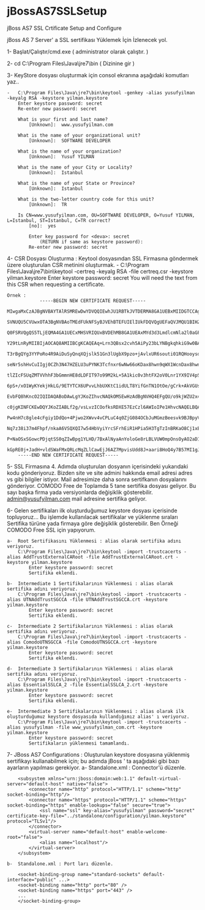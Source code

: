 jBossAS7SSLSetup
================

jBoss AS7 SSL Crtificate Setup and Configure



jBoss AS 7 Server' a SSL sertifikası Yüklemek İçin İzlenecek yol.


1-	Başlat/Çalıştır/cmd.exe ( administrator olarak çalıştır. )
	
2-	cd C:\Program Files\Java\jre7\bin   ( Dizinine gir )

3-	KeyStore dosyası oluşturmak için consol ekranına aşağıdaki komutları yaz..
	
	-	C:\Program Files\Java\jre7\bin\keytool -genkey -alias yusufyilman -keyalg RSA -keystore yilman.keystore
		Enter keystore password: secret
		Re-enter new password: secret

		What is your first and last name?
			[Unknown]:  www.yusufyilman.com
		
		What is the name of your organizational unit?
			[Unknown]:  SOFTWARE DEVELOPER
		
		What is the name of your organization?
			[Unknown]:  Yusuf YILMAN
		  
		What is the name of your City or Locality?
			[Unknown]:  Istanbul
		  
		What is the name of your State or Province?
			[Unknown]:  Istanbul
		  
		What is the two-letter country code for this unit?
			[Unknown]:  TR
		  
		Is CN=www.yusufyilman.com, OU=SOFTWARE DEVELOPER, O=Yusuf YILMAN, L=Istanbul, ST=Istanbul, C=TR correct?
			[no]:  yes

			Enter key password for <deva>: secret
				(RETURN if same as keystore password):  
			Re-enter new password: secret
			
			
4-	CSR Dosyası Oluşturma : Keytool dosyasından SSL Firmasına göndermek üzere oluşturulan CSR metinini oluşturmak.
	-	C:\Program Files\Java\jre7\bin\keytool -certreq -keyalg RSA -file certreq.csr -keystore yilman.keystore
		Enter keystore password: secret
		You will need the text from this CSR when requesting a certificate.
		
	Örnek :
				-----BEGIN NEW CERTIFICATE REQUEST-----
		MIwgaMxCzAJBgNVBAYTAlRSMREwDwYDVQQIEwhJU1RBTkJVTDERMA8GA1UEBxMIIDGTCCAgECAQA
		SVNUQU5CVUwxOTA3BgNVBAoTMEdFUkNFSyBJVEhBTEFUIElIUkFDQVQgUEFaQVJMQU1BIHZlIFRJ
		Q0FSRVQgQS5TLjEQMA4GA1UECxMHSVRIQUxBVDEhMB8GA1UEAxMYd3d3LmdlcmNla2l0aGFsYXQu
		Y29tLnRyMIIBIjAOCAQ8AMIIBCgKCAQEAq+Lrn3QBsx2cvh5AiPy23bLYNBgkqhkiG9w0BAQEFAA
		T3rBgQYg3YYPoRo4R9AiDuSyQnqXQjslk51Gn3lUgbX9pzo+jAvlxUR6souti01RQHooysdOldy5
		seNr5shHvCuIIgj0CZh3N47HZELU3uPYNK3Tcfnxr6wNw66oKDax8hwn9qWX1WcnDax8hwn9qWX1
		tlZIcFSUqZMTVVhhF3bGmmnHE8dLDFIT97o99M2kL+5A1kic0v3htFX2oV0Lnr1YX9IV4pSGeImo
		6pS+/xO1WyKYekjHkLG/9ETYTCX6UPvvLhbUXKtC1idULT8YifGnTN1OtOe/gCrk+AkVGUsP9u73
		EvbFQ8hKncO2IQIDAQABoDAwLgYJKoZIhvcNAQkOMSEwHzAdBgNVHQ4EFgQU/o9kjWZU2x4Ih02w
		c0jgKINFCKEwDQYJKoZIABLf2g/vsLvzICOofksRDXE57EzCzl6AWIoIPe1HhvcNAQELBQADggEB
		Pw4nH7c8gle4cFgiy1DdQo+4Pjwo2XWvv4vCPLuC4q0ZjG084OCbJuMGmzBeesvk9BJBpyVW0a1e
		Nq7z38i37m4Fhpf/nkaA6VSQXQI7w54HbVyiYrcSFrhEiR1HPia5H3TgTzInBRKaO8Cj1xE0DjiD
		P+NaOSxSGowcPDjqtSS0qZIwBpg1YLHD/7BxAlNyaAnYoloGe8rLBLVUW0mpOnsOyAO2aD1RBrEX
		kGpRE0j+JadH+vldSWaFMxQRLcMqZLlCawEjJ6AZ7MpvisUdd8J+aari8HoQ4y7B57MI1gJEPTI=
		-----END NEW CERTIFICATE REQUEST-----

5-  SSL Firmasına 4. Adımda oluşturulan dosyanın içerisindeki yukarıdaki kodu gönderiyoruz. Bizden site ve site admini hakkında email adresi adres 
	vs gibi bilgiler istiyor. Mail adresimize daha sonra sertifkanın dosyalarını gönderiyor. COMODO Free de Toplamda 5 tane sertifika dosyası geliyor. 
	Bu sayı başka firma yada versiyonlarda değişiklik gösterebilir. admin@yusufyilman.com mail adresine sertifika geliyor.
	
6-	Gelen sertifikaları ilk oluşturduğumuz keystore dosyası içerisinde topluyoruz... Bu işlemde kullanılacak sertifikalar ve yüklenme sıraları Sertifika türüne 
	yada firmaya göre değişiklik gösterebilir. Ben Örneği COMODO Free SSL için yapıyorum.
		
	a-	Root Sertifikasını Yüklenmesi : alias olarak sertifika adını veriyoruz.
		C:\Program Files\Java\jre7\bin\keytool -import -trustcacerts -alias AddTrustExternalCARoot -file AddTrustExternalCARoot.crt -keystore yilman.keystore
			Enter keystore password: secret
			Sertifika eklendi.
			
	b-	Intermediate 1 Sertifikalarının Yüklenmesi : alias olarak sertifika adını veriyoruz.
		C:\Program Files\Java\jre7\bin\keytool -import -trustcacerts -alias UTNAddTrustSGCCA -file UTNAddTrustSGCCA.crt -keystore yilman.keystore
	  		Enter keystore password: secret
			Sertifika eklendi.
			
	c-	Intermediate 2 Sertifikalarının Yüklenmesi : alias olarak sertifika adını veriyoruz.
		C:\Program Files\Java\jre7\bin\keytool -import -trustcacerts -alias ComodoUTNSGCCA -file ComodoUTNSGCCA.crt -keystore yilman.keystore
	  		Enter keystore password: secret
			Sertifika eklendi.
			
	d-	Intermediate 3 Sertifikalarının Yüklenmesi : alias olarak sertifika adını veriyoruz.
		C:\Program Files\Java\jre7\bin\keytool -import -trustcacerts -alias EssentialSSLCA_2 -file EssentialSSLCA_2.crt -keystore yilman.keystore
	  		Enter keystore password: secret
			Sertifika eklendi.
			
	e-	Intermediate 3 Sertifikalarının Yüklenmesi : alias olarak ilk oluşturduğumuz keystore dosyasıda kullandığımız alias' ı veriyoruz. 
		C:\Program Files\Java\jre7\bin\keytool -import -trustcacerts -alias yusufyilman -file www_yusufyilman_com.crt -keystore yilman.keystore
	  		Enter keystore password: secret
			Sertifikaların yüklenmesi tamamlandı.
		
7-	JBoss AS7 Configurations : Oluşturulan keystore dosyasına yüklenmiş sertifikayı kullanabilmek için; bu adımda jBoss ' ta aşağıdaki gibi bazı ayarların yapılması gerekiyor.
	a-	Standalone.xml : Connector'ü düzenle.
	
		<subsystem xmlns="urn:jboss:domain:web:1.1" default-virtual-server="default-host" native="false">
			<connector name="http" protocol="HTTP/1.1" scheme="http" socket-binding="http"/>
			<connector name="https" protocol="HTTP/1.1" scheme="https" socket-binding="https" enable-lookups="false" secure="true">
				<ssl name="ssl" key-alias="yusufyilman" password="secret" certificate-key-file="../standalone/configuration/yilman.keystore" protocol="TLSv1"/>
			</connector>		
			<virtual-server name="default-host" enable-welcome-root="false">
				<alias name="localhost"/>
			</virtual-server>
		</subsystem>
	
	b-	Standalone.xml : Port ları düzenle.
		
		<socket-binding-group name="standard-sockets" default-interface="public" ...>
		<socket-binding name="http" port="80" />
		<socket-binding name="https" port="443" />
		...
		</socket-binding-group>
